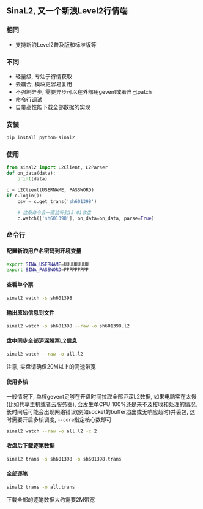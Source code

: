 ## SinaL2, 又一个新浪Level2行情端

### 相同

- 支持新浪Level2普及版和标准版等

### 不同

- 轻量级, 专注于行情获取
- 去耦合, 模块更容易复用
- 不强制异步, 需要异步可以在外部用gevent或者自己patch
- 命令行调试
- 自带高性能下载全部数据的实现

### 安装

```python
pip install python-sinal2
```

### 使用

```python
from sinal2 import L2Client, L2Parser
def on_data(data):
    print(data)

c = L2Client(USERNAME, PASSWORD)
if c.login():
    csv = c.get_trans('sh601398')

    # 这条命令会一直监听到15:01收盘
    c.watch(['sh601398'], on_data=on_data, parse=True)
```

### 命令行

#### 配置新浪用户名密码到环境变量

```bash
export SINA_USERNAME=UUUUUUUUU
export SINA_PASSWORD=PPPPPPPPP
```

#### 查看单个票

```bash
sinal2 watch -s sh601398
```

#### 输出原始信息到文件

```bash
sinal2 watch -s sh601398 --raw -o sh601398.l2
```

#### 盘中同步全部沪深股票L2信息

```bash
sinal2 watch --raw -o all.l2
```

注意, 实盘请确保20M以上的高速带宽

#### 使用多核

一般情况下, 单核gevent足够在开盘时间拉取全部沪深L2数据, 如果电脑实在太慢(比如共享主机或者云服务器), 会发生单CPU 100%还是来不及接收和处理的情况, 长时间后可能会出现网络错误(例如socket的buffer溢出或无响应超时)并丢包, 这时需要开启多核调度, `--core`指定核心数即可

```bash
sinal2 watch --raw -o all.l2 -c 2
```

#### 收盘后下载逐笔数据

```bash
sinal2 trans -s sh601398 -o sh601398.trans
```

#### 全部逐笔

```bash
sinal2 trans -o all.trans
```

下载全部的逐笔数据大约需要2M带宽
